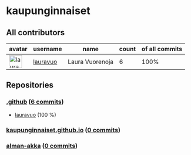 
# kaupunginnaiset

## All contributors

| avatar | username | name | count | of all commits |
|--------|----------|------|---------|---|
| <img src="https://avatars.githubusercontent.com/u/29113682?s=35&v=4" alt="lauravuo" width="35px" /> | [lauravuo](https://github.com/lauravuo) | Laura Vuorenoja | 6 | 100%

## Repositories

### [.github](https://github.com/kaupunginnaiset/.github) ([6 commits](https://github.com/kaupunginnaiset/.github/graphs/contributors))

* [lauravuo](https://github.com/lauravuo) (100 %)
    
### [kaupunginnaiset.github.io](https://github.com/kaupunginnaiset/kaupunginnaiset.github.io) ([0 commits](https://github.com/kaupunginnaiset/kaupunginnaiset.github.io/graphs/contributors))


    
### [alman-akka](https://github.com/kaupunginnaiset/alman-akka) ([0 commits](https://github.com/kaupunginnaiset/alman-akka/graphs/contributors))


    
    